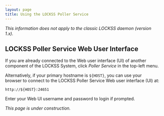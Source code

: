 ```yaml
---
layout: page
title: Using the LOCKSS Poller Service
---
```


*This information does not apply to the classic LOCKSS daemon (version 1.x).*

## LOCKSS Poller Service Web User Interface

If you are already connected to the Web user interface (UI) of another component of the LOCKSS System, click *Poller Service* in the top-left menu.

Alternatively, if your primary hostname is `${HOST}`, you can use your browser to connect to the LOCKSS Poller Service Web user interface (UI) at:

    http://${HOST}:24651

Enter your Web UI username and password to login if prompted.

*This page is under construction.*
